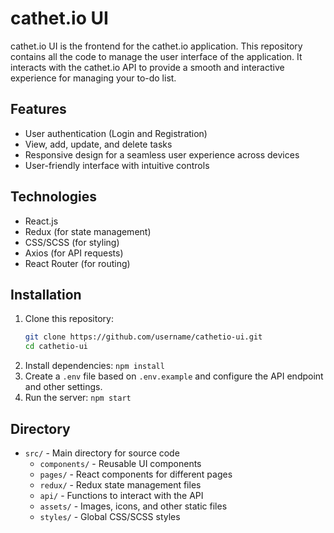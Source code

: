 # cathet.io UI

cathet.io UI is the frontend for the cathet.io application. This repository contains all the code to manage the user interface of the application. It interacts with the cathet.io API to provide a smooth and interactive experience for managing your to-do list.

## Features

- User authentication (Login and Registration)
- View, add, update, and delete tasks
- Responsive design for a seamless user experience across devices
- User-friendly interface with intuitive controls

## Technologies

- React.js
- Redux (for state management)
- CSS/SCSS (for styling)
- Axios (for API requests)
- React Router (for routing)

## Installation

1. Clone this repository:
   ```bash
   git clone https://github.com/username/cathetio-ui.git
   cd cathetio-ui
2. Install dependencies:
   ```npm install```
3. Create a `.env` file based on `.env.example` and configure the API endpoint and other settings.
4. Run the server:
   ```npm start```

## Directory

- `src/` - Main directory for source code
  - `components/` - Reusable UI components
  - `pages/` - React components for different pages
  - `redux/` - Redux state management files
  - `api/` - Functions to interact with the API
  - `assets/` - Images, icons, and other static files
  - `styles/` - Global CSS/SCSS styles